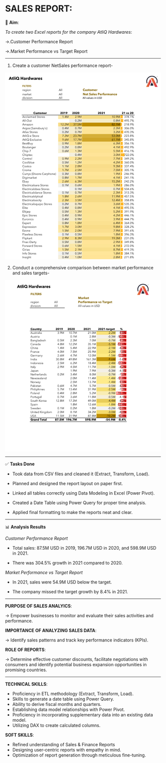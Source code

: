 
# SALES REPORT:

🎯 **Aim**:

 *To create two Excel reports for the company AtliQ Hardwares*:

   ->.Customer Performance Report
     
   ->.Market Performance vs Target Report
   
----------------------------------------------------------------------------------------------------------------------------------------------------------------------------------------------------------
    
 1. Create a customer NetSales performance report-

 ![Image_Alt](https://github.com/Suriyapriya-S/Excel-Sales-Analytics/blob/a6c5e2c6fb890e0874c67dcfd5a3079822ac143a/Screenshot%202025-07-20%20135711.png)
   
 2. Conduct a comprehensive comparison between market performance and sales targets-
   
![Image_Alt](https://github.com/Suriyapriya-S/Excel-Sales-Analytics/blob/c3afb4b579e5552b95623a3761b68a6ed1eb93d2/Screenshot%202025-07-20%20140302.png)

-------------------------------------------------------------------------------------------------------------------------------------------------------------------------------------------------------------

✅ **Tasks Done**

   * Took data from CSV files and cleaned it (Extract, Transform, Load).
     
   * Planned and designed the report layout on paper first.
     
   *  Linked all tables correctly using Data Modeling in Excel (Power Pivot).
     
   * Created a Date Table using Power Query for proper time analysis.
     
   * Applied final formatting to make the reports neat and clear.

-----------------------------------------------------------------------------------------------------------------------------------------------------------------------------------------------------

📊 **Analysis Results**

*Customer Performance Report*

  * Total sales: 87.5M USD in 2019, 196.7M USD in 2020, and 598.9M USD in 2021.
     
  * There was 304.5% growth in 2021 compared to 2020.

*Market Performance vs Target Report*

  * In 2021, sales were 54.9M USD below the target.
     
  * The company missed the target growth by 8.4% in 2021.
------------------------------------------------------------------------------------------------------------------------------------------------------------------------------------------------------------
**PURPOSE OF SALES ANALYICS**:

 -> Empower businesses to monitor and evaluate their sales activities and performance.

**IMPORTANCE OF ANALYZING SALES DATA**:

 -> Identify sales patterns and track key performance indicators (KPIs).

**ROLE OF REPORTS**:
        
  -> Determine effective customer discounts, facilitate negotiations with consumers and 
        identify potential business expansion opportunities in promising countries.
        
--------------------------------------------------------------------------------------------------------------------------------------------------------------------------------------------------------------

**TECHNICAL SKILLS**:
 
  * Proficiency in ETL methodology (Extract, Transform, Load).
  * Skills to generate a date table using Power Query.
  * Ability to derive fiscal months and quarters.
  * Establishing data model relationships with Power Pivot.
  * Proficiency in incorporating supplementary data into an existing data model.
  * Utilizing DAX to create calculated columns.

**SOFT SKILLS**:

  * Refined understanding of Sales & Finance Reports
  * Designing user-centric reports with empathy in mind.
  * Optimization of report generation through meticulous fine-tuning.

